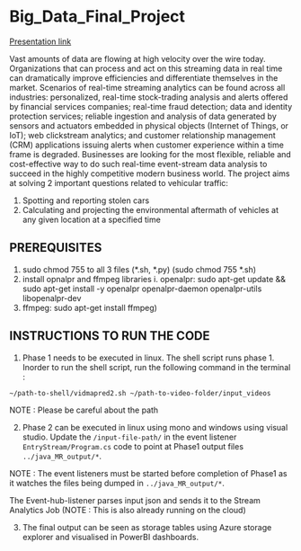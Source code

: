 # Big_Data_Final_Project

[Presentation link](http://prezi.com/xusx-vdbosup/?utm_campaign=share&utm_medium=copy)

Vast amounts of data are flowing at high velocity over the wire today. Organizations that can process and act on this streaming data in real time can dramatically improve efficiencies and differentiate themselves in the market. Scenarios of real-time streaming analytics can be found across all industries: personalized, real-time stock-trading analysis and alerts offered by financial services companies; real-time fraud detection; data and identity protection services; reliable ingestion and analysis of data generated by sensors and actuators embedded in physical objects (Internet of Things, or IoT); web clickstream analytics; and customer relationship management (CRM) applications issuing alerts when customer experience within a time frame is degraded. Businesses are looking for the most flexible, reliable and cost-effective way to do such real-time event-stream data analysis to succeed in the highly competitive modern business world.
The project aims at solving 2 important questions related to vehicular traffic:

1.	Spotting and reporting stolen cars
2.	Calculating and projecting the environmental aftermath of vehicles at any given location at a specified time


## PREREQUISITES
1. sudo chmod 755 to all 3 files (*.sh, *.py) (sudo chmod 755 *.sh)
2. install opnalpr and ffmpeg libraries 
   i. openalpr: sudo apt-get update && sudo apt-get install -y openalpr openalpr-daemon openalpr-utils libopenalpr-dev
3. ffmpeg: sudo apt-get install ffmpeg)

## INSTRUCTIONS TO RUN THE CODE

1. Phase 1 needs to be executed in linux. The shell script runs phase 1. Inorder to run the shell script, run the following command in the terminal :

```
~/path-to-shell/vidmapred2.sh ~/path-to-video-folder/input_videos
```
NOTE : Please be careful about the path

2. Phase 2 can be executed in linux using mono and windows using visual studio. Update the `/input-file-path/` in the event listener `EntryStream/Program.cs` code to point at Phase1 output files `../java_MR_output/*`.

NOTE : The event listeners must be started before completion of Phase1 as it watches the files being dumped in `../java_MR_output/*`.

The Event-hub-listener parses input json and sends it to the Stream Analytics Job (NOTE : This is also already running on the cloud)

3. The final output can be seen as storage tables using Azure storage explorer and visualised in PowerBI dashboards.



